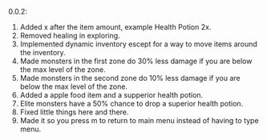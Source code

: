 0.0.2:

1. Added x after the item amount, example Health Potion 2x.
2. Removed healing in exploring.
3. Implemented dynamic inventory escept for a way to move items around the inventory.
4. Made monsters in the first zone do 30% less damage if you are below the max level of the zone.
5. Made monsters in the second zone do 10% less damage if you are below the max level of the zone.
6. Added a apple food item and a supperior health potion.
7. Elite monsters have a 50% chance to drop a superior health potion.
8. Fixed little things here and there.
9. Made it so you press m to return to main menu instead of having to type menu.